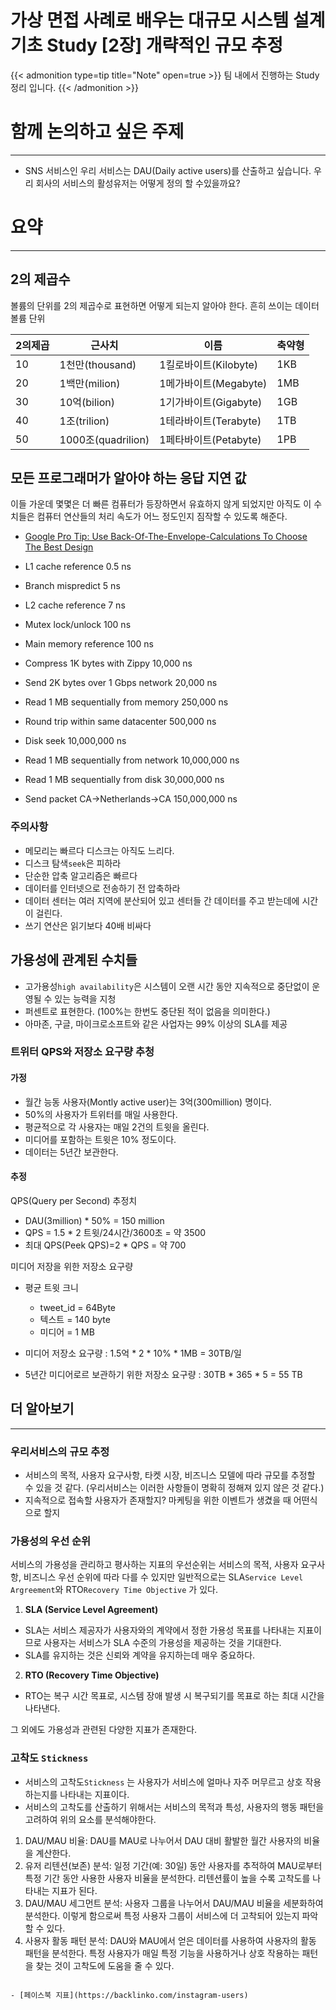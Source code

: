 # 가상 면접 사례로 배우는 대규모 시스템 설계 기초 Study [2장] 개략적인 규모 추정


{{< admonition type=tip title="Note" open=true >}}
팀 내에서 진행하는 Study 정리 입니다.
{{< /admonition >}} 

# 함께 논의하고 싶은 주제
---
- SNS 서비스인 우리 서비스는 DAU(Daily active users)를 산출하고 싶습니다. 우리 회사의 서비스의 활성유저는 어떻게 정의 할 수있을까요?


# 요약
---

## 2의 제곱수
볼륨의 단위를 2의 제곱수로 표현하면 어떻게 되는지 알아야 한다. 흔히 쓰이는 데이터 볼륨 단위

|2의제곱|근사치|이름|축약형|
|---	|---	|---	|---
|10|	1천만(thousand)|	1킬로바이트(Kilobyte)|	1KB
|20|	1백만(milion)|	1메가바이트(Megabyte)|	1MB
|30|	10억(bilion)|	1기가바이트(Gigabyte)|	1GB
|40|	1조(trilion)|	1테라바이트(Terabyte)|	1TB
|50|	1000조(quadrilion)|	1페타바이트(Petabyte)|	1PB

## 모든 프로그래머가 알아야 하는 응답 지연 값
이들 가운데 몇몇은 더 빠른 컴퓨터가 등장하면서 유효하지 않게 되었지만 아직도 이 수치들은 컴퓨터 연산들의 처리 속도가 어느 정도인지 짐작할 수 있도록 해준다.

- [Google Pro Tip: Use Back-Of-The-Envelope-Calculations To Choose The Best Design](http://highscalability.com/blog/2011/1/26/google-pro-tip-use-back-of-the-envelope-calculations-to-choo.html)

- L1 cache reference 0.5 ns
- Branch mispredict 5 ns
- L2 cache reference 7 ns
- Mutex lock/unlock 100 ns
- Main memory reference 100 ns
- Compress 1K bytes with Zippy 10,000 ns
- Send 2K bytes over 1 Gbps network 20,000 ns
- Read 1 MB sequentially from memory 250,000 ns
- Round trip within same datacenter 500,000 ns
- Disk seek 10,000,000 ns
- Read 1 MB sequentially from network 10,000,000 ns
- Read 1 MB sequentially from disk 30,000,000 ns
- Send packet CA->Netherlands->CA 150,000,000 ns 

### 주의사항
- 메모리는 빠르다 디스크는 아직도 느리다.
- 디스크 탐색`seek`은 피하라
- 단순한 압축 알고리즘은 빠르다
- 데이터를 인터넷으로 전송하기 전 압축하라
- 데이터 센터는 여러 지역에 분산되어 있고 센터들 간 데이터를 주고 받는데에 시간이 걸린다.
- 쓰기 연산은 읽기보다 40배 비싸다

## 가용성에 관계된 수치들
- 고가용성`high availability`은 시스템이 오랜 시간 동안 지속적으로 중단없이 운영될 수 있는 능력을 지청
- 퍼센트로 표현한다. (100%는 한번도 중단된 적이 없음을 의미한다.)
- 아마존, 구글, 마이크로소프트와 같은 사업자는 99% 이상의 SLA를 제공

### 트위터 QPS와 저장소 요구량 추청

#### 가정
- 월간 능동 사용자(Montly active user)는 3억(300million) 명이다.
- 50%의 사용자가 트위터를 매일 사용한다.
- 평균적으로 각 사용자는 매일 2건의 트윗을 올린다.
- 미디어를 포함하는 트윗은 10% 정도이다.
- 데이터는 5년간 보관한다.

#### 추정
QPS(Query per Second) 추정치
- DAU(3million) * 50% = 150 million
- QPS = 1.5 * 2 트윗/24시간/3600초 = 약 3500
- 최대 QPS(Peek QPS)=2 * QPS = 약 700

미디어 저장을 위한 저장소 요구량
- 평균 트윗 크니
  - tweet_id = 64Byte
  - 텍스트 = 140 byte
  - 미디어 = 1 MB

- 미디어 저장소 요구량 : 1.5억 * 2 * 10% * 1MB = 30TB/일
- 5년간 미디어로르 보관하기 위한 저장소 요구량 : 30TB * 365 * 5 = 55 TB



## 더 알아보기 
---

### 우리서비스의 규모 추정
- 서비스의 목적, 사용자 요구사항, 타켓 시장, 비즈니스 모델에 따라 규모를 추정할 수 있을 것 같다. (우리서비스는 이러한 사항들이 명확히 정해져 있지 않은 것 같다.)
- 지속적으로 접속할 사용자가 존재할지? 마케팅을 위한 이벤트가 생겼을 때 어떤식으로 할지
 

### 가용성의 우선 순위 
서비스의 가용성을 관리하고 평사하는 지표의 우선순위는 서비스의 목적, 사용자 요구사항, 비즈니스 우선 순위에 따라 다를 수 있지만 일반적으로는 SLA`Service Level Argreement`와 RTO`Recovery Time Objective` 가 있다.

1. **SLA (Service Level Agreement)** 
  - SLA는 서비스 제공자가 사용자와의 계약에서 정한 가용성 목표를 나타내는 지표이므로 사용자는 서비스가 SLA 수준의 가용성을 제공하는 것을 기대한다.
  - SLA를 유지하는 것은 신뢰와 계약을 유지하는데 매우 중요하다.

2. **RTO (Recovery Time Objective)**
 - RTO는 복구 시간 목표로, 시스템 장애 발생 시 복구되기를 목표로 하는 최대 시간을 나타낸다.

그 외에도 가용성과 관련된 다양한 지표가 존재한다.






### 고착도 `Stickness` 
- 서비스의 고착도`Stickness` 는 사용자가 서비스에 얼마나 자주 머무르고 상호 작용하는지를 나타내는 지표이다.
- 서비스의 고착도를 산출하기 위해서는 서비스의 목적과 특성, 사용자의 행동 패턴을 고려하여 위의 요소를 분석해야한다.

1. DAU/MAU 비율: DAU를 MAU로 나누어서 DAU 대비 활발한 월간 사용자의 비율을 계산한다.
2. 유저 리텐션(보존) 분석: 일정 기간(예: 30일) 동안 사용자를 추적하여 MAU로부터 특정 기간 동안 사용한 사용자 비율을 분석한다. 리텐션률이 높을 수록 고착도를 나타내는 지표가 된다.
3. DAU/MAU 세그먼트 분석: 사용자 그룹을 나누어서 DAU/MAU 비율을 세분화하여 분석한다. 이렇게 함으로써 특정 사용자 그룹이 서비스에 더 고착되어 있는지 파악할 수 있다.
4. 사용자 활동 패턴 분석: DAU와 MAU에서 얻은 데이터를 사용하여 사용자의 활동 패턴을 분석한다. 특정 사용자가 매일 특정 기능을 사용하거나 상호 작용하는 패턴을 찾는 것이 고착도에 도움을 줄 수 있다.
```

- [페이스북 지표](https://backlinko.com/instagram-users)

